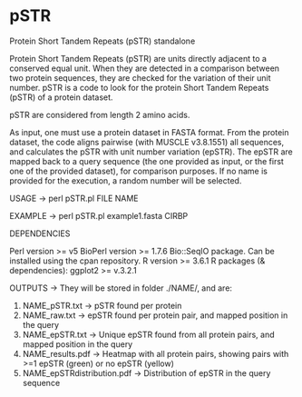 # pSTR
Protein Short Tandem Repeats (pSTR) standalone

Protein Short Tandem Repeats (pSTR) are units directly adjacent to a conserved equal unit. When they are detected in a comparison between two protein sequences, they are checked for the variation of their unit number. pSTR is a code to look for the protein Short Tandem Repeats (pSTR) of a protein dataset. 

pSTR are considered from length 2 amino acids.

As input, one must use a protein dataset in FASTA format. From the protein dataset, the code aligns pairwise (with MUSCLE v3.8.1551) all sequences, and calculates the pSTR with unit number variation (epSTR). The epSTR are mapped back to a query sequence (the one provided as input, or the first one of the provided dataset), for comparison purposes.
If no name is provided for the execution, a random number will be selected.

USAGE -> perl pSTR.pl FILE NAME

EXAMPLE -> perl pSTR.pl example1.fasta CIRBP

DEPENDENCIES

Perl version >= v5
BioPerl version >= 1.7.6
Bio::SeqIO package. Can be installed using the cpan repository.
R version >= 3.6.1
R packages (& dependencies):
ggplot2 >= v.3.2.1

OUTPUTS -> They will be stored in folder ./NAME/, and are:
1) NAME_pSTR.txt -> pSTR found per protein
2) NAME_raw.txt -> epSTR found per protein pair, and mapped position in the query
3) NAME_epSTR.txt -> Unique epSTR found from all protein pairs, and mapped position in the query
4) NAME_results.pdf -> Heatmap with all protein pairs, showing pairs with >=1 epSTR (green) or no epSTR (yellow)
5) NAME_epSTRdistribution.pdf -> Distribution of epSTR in the query sequence

